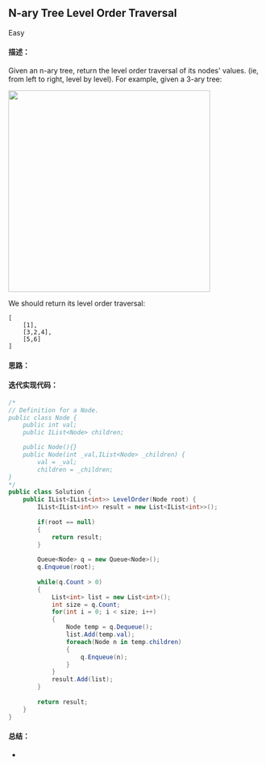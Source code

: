 ## N-ary Tree Level Order Traversal
Easy

#### 描述： 
Given an n-ary tree, return the level order traversal of its nodes' values. (ie, from left to right, level by level).
For example, given a 3-ary tree:

<img src="https://assets.leetcode.com/uploads/2018/10/12/narytreeexample.png" width="400">

We should return its level order traversal:
 ```
[
     [1],
     [3,2,4],
     [5,6]
]
```

#### 思路：



#### 迭代实现代码：
``` C#
/*
// Definition for a Node.
public class Node {
    public int val;
    public IList<Node> children;

    public Node(){}
    public Node(int _val,IList<Node> _children) {
        val = _val;
        children = _children;
}
*/
public class Solution {
    public IList<IList<int>> LevelOrder(Node root) {
        IList<IList<int>> result = new List<IList<int>>();
        
        if(root == null)
        {
            return result;
        }
        
        Queue<Node> q = new Queue<Node>();
        q.Enqueue(root);
        
        while(q.Count > 0)
        {
            List<int> list = new List<int>();
            int size = q.Count;
            for(int i = 0; i < size; i++)
            {
                Node temp = q.Dequeue();
                list.Add(temp.val);
                foreach(Node n in temp.children)
                {
                    q.Enqueue(n);
                } 
            }
            result.Add(list);
        }
        
        return result;
    }
}
```

#### 总结：

- 


